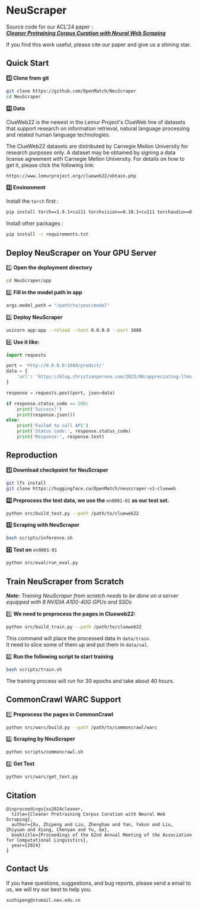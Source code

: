 # NeuScraper

Source code for our ACL'24 paper :  
***[Cleaner Pretraining Corpus Curation with Neural Web Scraping](https://aclanthology.org/2024.acl-short.72/)***  

If you find this work useful, please cite our paper  and give us a shining star.

## Quick Start

**1️⃣ Clone from git**

```bash
git clone https://github.com/OpenMatch/NeuScraper
cd NeuScraper
```

**2️⃣ Data**

ClueWeb22 is the newest in the Lemur Project's ClueWeb line of datasets that support research on information retrieval, natural language processing and related human language technologies. 

The ClueWeb22 datasets are distributed by Carnegie Mellon University for research purposes only. A dataset may be obtained by signing a data license agreement with Carnegie Mellon University. For details on how to get it, please click the following link:

```bash
https://www.lemurproject.org/clueweb22/obtain.php
```

**3️⃣ Environment**

Install the `torch` first :

```bash
pip install torch==1.9.1+cu111 torchvision==0.10.1+cu111 torchaudio==0.9.1 -f https://download.pytorch.org/whl/torch_stable.html
```

Install other packages :

```bash
pip install -r requirements.txt
```



## Deploy NeuScraper on Your GPU Server

1️⃣ **Open the deployment directory**

```bash
cd NeuScraper/app
```

2️⃣ **Fill in the model path in app**

```bash
args.model_path = "/path/to/your/model"
```

3️⃣ **Deploy NeuScraper**

```bash
uvicorn app:app --reload --host 0.0.0.0 --port 1688
```

4️⃣ **Use it like:**

```python
import requests

port = 'http://0.0.0.0:1688/predict/'
data = {
    'url': 'https://blog.christianperone.com/2023/06/appreciating-llms-data-pipelines/'
}

response = requests.post(port, json=data)

if response.status_code == 200:
    print('Success!')
    print(response.json())
else:
    print('Failed to call API')
    print('Status code:', response.status_code)
    print('Response:', response.text)
```



## Reproduction

**1️⃣ Download checkpoint for NeuScraper**

```bash
git lfs install
git clone https://huggingface.co/OpenMatch/neuscraper-v1-clueweb
```

**2️⃣ Preprocess the test data, we use the** `en0001-01` **as our test set.**

```bash
python src/build_test.py --path /path/to/clueweb22
```

**3️⃣ Scraping with NeuScraper**

```bash
bash scripts/inference.sh
```

**4️⃣ Test on** `en0001-01`

```bash
python src/eval/run_eval.py
```



## Train NeuScraper from Scratch 

***Note:** Training NeuScraper from scratch needs to be done on a server equipped with 8 NVIDIA A100-40G GPUs and SSDs*

1️⃣ **We need to preprocess the pages in Clueweb22:**

```bash
python src/build_train.py --path /path/to/clueweb22
```

This command will place the processed data in `data/train`.  
It need to slice some of them up and put them in `data/val`.

2️⃣ **Run the following script to start training**

```bash
bash scripts/train.sh
```

The training process will run for 30 epochs and take about 40 hours. 



## CommonCrawl WARC Support

1️⃣ **Preprocess the pages in CommonCrawl**

```bash
python src/warc/build.py --path /path/to/commoncrawl/warc
```

2️⃣ **Scraping by NeuScraper**

```bash
python scripts/commoncrawl.sh
```

3️⃣ **Get Text**

```bash
python src/warc/get_text.py
```



## Citation

```
@inproceedings{xu2024cleaner,
  title={Cleaner Pretraining Corpus Curation with Neural Web Scraping},
  author={Xu, Zhipeng and Liu, Zhenghao and Yan, Yukun and Liu, Zhiyuan and Xiong, Chenyan and Yu, Ge},
  booktitle={Proceedings of the 62nd Annual Meeting of the Association for Computational Linguistics},
  year={2024}
}
```



## Contact Us

If you have questions, suggestions, and bug reports, please send a email to us, we will try our best to help you. 

```bash
xuzhipeng@stumail.neu.edu.cn  
```
